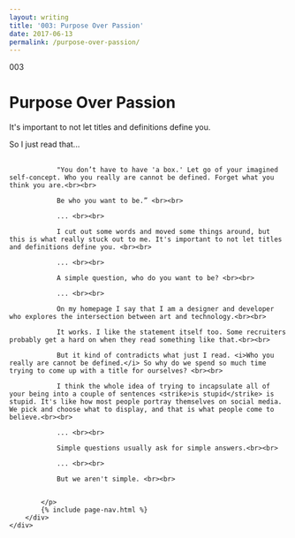 ```yaml
---
layout: writing
title: '003: Purpose Over Passion'
date: 2017-06-13
permalink: /purpose-over-passion/
---
```


<div id="purpose-over-passion">
	<div class="container writing">
		<div class="left">
			<span>003</span>
			<h1>Purpose Over Passion</h1>
			<p>It's important to not let titles and definitions define you.&lrm;</p>
		</div>
		<div class="right">
			<p>
				So I just read that... <br><br>

				"You don’t have to have 'a box.' Let go of your imagined self-concept. Who you really are cannot be defined. Forget what you think you are.<br><br>

				Be who you want to be.” <br><br>

				... <br><br>

				I cut out some words and moved some things around, but this is what really stuck out to me. It's important to not let titles and definitions define you. <br><br>

				... <br><br>

				A simple question, who do you want to be? <br><br>

				... <br><br>

				On my homepage I say that I am a designer and developer who explores the intersection between art and technology.<br><br>

				It works. I like the statement itself too. Some recruiters probably get a hard on when they read something like that.<br><br>

				But it kind of contradicts what just I read. <i>Who you really are cannot be defined.</i> So why do we spend so much time trying to come up with a title for ourselves? <br><br>

				I think the whole idea of trying to incapsulate all of your being into a couple of sentences <strike>is stupid</strike> is stupid. It's like how most people portray themselves on social media. We pick and choose what to display, and that is what people come to believe.<br><br>

				... <br><br>

				Simple questions usually ask for simple answers.<br><br>

				... <br><br>

				But we aren't simple. <br><br>


			</p>
			{% include page-nav.html %}
		</div>
	</div>
</div>

